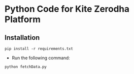
# Python Code for Kite Zerodha Platform

## Installation

```shell
pip install -r requirements.txt
```

- Run the following command:

```shell
python fetchData.py

```
